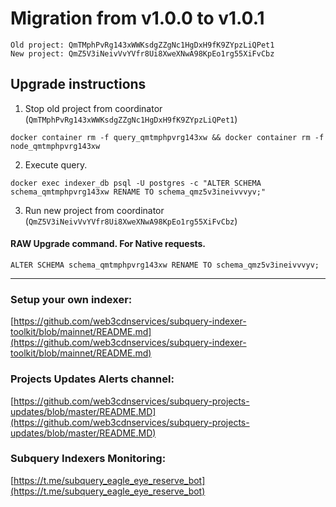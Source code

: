 # Migration from v1.0.0 to v1.0.1
```
Old project: QmTMphPvRg143xWWKsdgZZgNc1HgDxH9fK9ZYpzLiQPet1
New project: QmZ5V3iNeivVvYVfr8Ui8XweXNwA98KpEo1rg55XiFvCbz
```


## Upgrade instructions
 1) Stop old project from coordinator (`QmTMphPvRg143xWWKsdgZZgNc1HgDxH9fK9ZYpzLiQPet1`)

```
docker container rm -f query_qmtmphpvrg143xw && docker container rm -f node_qmtmphpvrg143xw
```

 2) Execute query.

```
docker exec indexer_db psql -U postgres -c "ALTER SCHEMA schema_qmtmphpvrg143xw RENAME TO schema_qmz5v3ineivvvyv;"

```

 3) Run new project from coordinator (`QmZ5V3iNeivVvYVfr8Ui8XweXNwA98KpEo1rg55XiFvCbz`)

#### RAW Upgrade command. For Native requests.
`ALTER SCHEMA schema_qmtmphpvrg143xw RENAME TO schema_qmz5v3ineivvvyv;`


___
### Setup your own indexer:

[https://github.com/web3cdnservices/subquery-indexer-toolkit/blob/mainnet/README.md](https://github.com/web3cdnservices/subquery-indexer-toolkit/blob/mainnet/README.md)

### Projects Updates Alerts channel:

[https://github.com/web3cdnservices/subquery-projects-updates/blob/master/README.MD](https://github.com/web3cdnservices/subquery-projects-updates/blob/master/README.MD)

### Subquery Indexers Monitoring:

[https://t.me/subquery_eagle_eye_reserve_bot](https://t.me/subquery_eagle_eye_reserve_bot)

